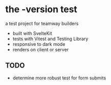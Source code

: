 # the -version test

a test project for teamway builders

- built with SvelteKit
- tests with Vitest and Testing Library
- responsive to dark mode
- renders on client or server

## TODO
- determine more robust test for form submits
